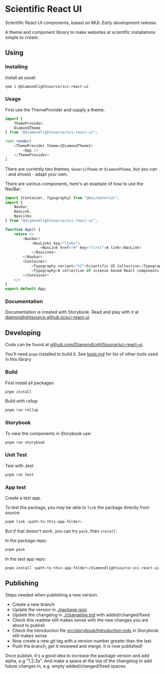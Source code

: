 Scientific React UI
===================

Scientific React UI components, based on MUI.
_Early development release._

A theme and component library to make websites at scientific installations simple to create.

Using
-----

### Installing

Install as usual:

```sh
npm i @diamondlightsource/sci-react-ui
```

### Usage

First use the ThemeProvider and supply a theme.

```js
import {
	ThemeProvider,
	DiamondTheme
} from "@diamondlightsource/sci-react-ui";

root.render(
	<ThemeProvider theme={DiamondTheme}>
		<App />
	</ThemeProvider>
)
```

There are currently two themes, `GenericTheme` or `DiamondTheme`, but you can - and should - adapt your own.

There are various components, here's an example of how to use the NavBar:

```js
import {Container, Typography} from "@mui/material";
import {
	Navbar,
	NavLink,
	NavLinks
} from "@diamondlightsource/sci-react-ui";

function App() {
	return <>
		<Navbar>
			<NavLinks key="links">
				<NavLink href="#" key="first">A link</NavLink>
			</NavLinks>
		</Navbar>
		<Container>
			<Typography variant="h2">Scientific UI Collection</Typography>
			<Typography>A collection of science based React components.</Typography>
		</Container>
	</>
}
export default App;
```

### Documentation

Documentation is created with Storybook.
Read and play with it at [diamondlightsource.github.io/sci-react-ui](https://diamondlightsource.github.io/sci-react-ui/)

Developing
----------

Code can be found at [github.com/DiamondLightSource/sci-react-ui](https://github.com/DiamondLightSource/sci-react-ui).

You'll need `pnpm` installed to build it. See [tools.md](./tools.md) for list of other tools used in this library

### Build

First install all packages

```sh
pnpm install
```

Build with rollup

```sh
pnpm run rollup
```

### Storybook 

To view the components in Storybook use:

```sh
pnpm run storybook
```


### Unit Test

Test with Jest

```sh
pnpm run test
```

### App test

Create a test app.

To test the package, you may be able to `link` the package directly from source:
```sh
pnpm link <path-to-this-app-folder>
```
But if that doesn't work, you can try `pack`, then `install`:

In the package repo:
```sh
pnpm pack
```
In the test app repo:
```sh
pnpm install <path-to-this-app-folder>/diamondlightsource-sci-react-ui-0.0.1.tgz
```

Publishing
----------

Steps needed when publishing a new version.
- Create a new branch
- Update the version in [./package.json](package.json)
- Update the changelog in [./changelog.md](changelog.md) with added/changed/fixed
- Check this readme still makes sense with the new changes you are about to publish
- Check the introduction file [src/storybook/Introduction.mdx](src/storybook/Introduction.mdx) in Storybook still makes sense
- Now create a new git tag with a version number greater than the last.
- Push the branch, get it reviewed and merge. It is now published!

Once publish, it's a good idea to increase the package version and add alpha, e.g "1.2.3a".
And make a space at the top of the changelog to add future changes in, e.g. empty added/changed/fixed spaces.
